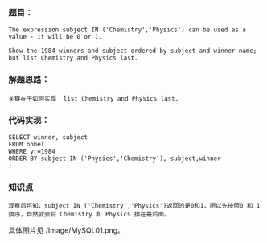### 题目：

```
The expression subject IN ('Chemistry','Physics') can be used as a value - it will be 0 or 1.

Show the 1984 winners and subject ordered by subject and winner name; but list Chemistry and Physics last.
```

### 解题思路：

```
关键在于如何实现  list Chemistry and Physics last. 
```

### 代码实现：

```mysql
SELECT winner, subject
FROM nobel
WHERE yr=1984
ORDER BY subject IN ('Physics','Chemistry'), subject,winner
;
```

### 知识点

```
观察后可知，subject IN ('Chemistry','Physics')返回的是0和1，所以先按照0 和 1 排序，自然就会将 Chemistry 和 Physics 排在最后面。
```

具体图片见  /Image/MySQL01.png。


